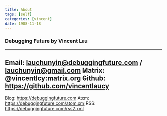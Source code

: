 ```yaml
---
title: About
tags: [self]
categories: [vincent]
date: 1988-11-18
---
```


### Debugging Future by Vincent Lau

---
Email: lauchunyin@debuggingfuture.com / lauchunyin@gmail.com
Matrix: @vincentlcy:matrix.org
Github: https://github.com/vincentlaucy
---
Blog: https://debuggingfuture.com
Atom: https://debuggingfuture.com/atom.xml
RSS: https://debuggingfuture.com/rss2.xml
